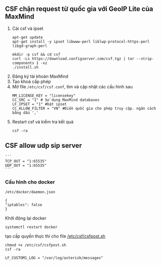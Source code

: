 ## CSF chặn request từ quốc gia với GeoIP Lite của MaxMind
1. Cài csf và ipset
    ```
    apt-get update
    apt-get install -y ipset libwww-perl liblwp-protocol-https-perl libgd-graph-perl

    mkdir -p csf && cd csf
    curl -Ls https://download.configserver.com/csf.tgz | tar --strip-components 1 -xz
    ./install.sh
    ```
2. Đăng ký tài khoản MaxMind 
3. Tạo khoá cấp phép
4. Mở file `/etc/csf/csf.conf`, tìm và cập nhật các cấu hình sau
    ```
    MM_LICENSE_KEY = "licensekey"
    CC_SRC = "1" # Sử dụng MaxMind databases
    LF_IPSET = "1" #bật ipset
    CC_ALLOW_FILTER = "VN" #Điền quốc gia cho phép truy cập. ngăn cách bằng dấu ','

    ```
5. Restart csf và kiểm tra kết quả
    ```
    csf -ra
    ```

## CSF allow udp sip server
    ```
    TCP_OUT = "1:65535"
    UDP_OUT = "1:65535"
    ```
### Cấu hình cho docker

`/etc/docker/daemon.json`
```
{
"iptables": false
}
```
Khởi động lại docker
```
systemctl restart docker
```

tạo cấp quyền thực thi cho file [/etc/csf/csfpost.sh](csfpost.sh)
```
chmod +x /etc/csf/csfpost.sh
csf -ra
```


```
LF_CUSTOM1_LOG = "/var/log/asterisk/messages"

```